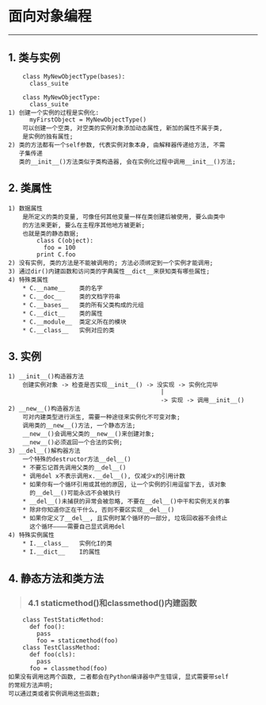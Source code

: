 # **面向对象编程**
***



## **1. 类与实例**
        class MyNewObjectType(bases):
          class_suite

        class MyNewObjectType:
          class_suite
    1) 创建一个实例的过程是实例化:
          myFirstObject = MyNewObjectType()
        可以创建一个空类, 对空类的实例对象添加动态属性, 新加的属性不属于类, 
        是实例的独有属性;
    2) 类的方法都有一个self参数, 代表实例对象本身, 由解释器传递给方法, 不需
       子集传递
       类的__init__()方法类似于类构造器, 会在实例化过程中调用__init__()方法;



## **2. 类属性**
    1) 数据属性
        是所定义的类的变量, 可像任何其他变量一样在类创建后被使用, 要么由类中
        的方法来更新, 要么在主程序其他地方被更新;
        也就是类的静态数据;
            class C(object):
              foo = 100
            print C.foo 
    2) 没有实例, 类的方法是不能被调用的; 方法必须绑定到一个实例才能调用;
    3) 通过dir()内建函数和访问类的字典属性__dict__来获知类有哪些属性;
    4) 特殊类属性
        * C.__name__    类的名字
        * C.__doc__     类的文档字符串
        * C.__bases__   类的所有父类构成的元组
        * C.__dict__    类的属性
        * C.__module__  类定义所在的模块
        * C.__class__   实例对应的类



## **3. 实例**
    1) __init__()构造器方法
        创建实例对象 -> 检查是否实现__init__() -> 没实现 -> 实例化完毕
                                               |
                                               -> 实现 -> 调用__init__()
    2) __new__()构造器方法
        可对内建类型进行派生, 需要一种途径来实例化不可变对象;
        调用类的__new__()方法, 一个静态方法;
        __new__()会调用父类的__new__()来创建对象;
        __new__()必须返回一个合法的实例;
    3) __del__()解构器方法
        一个特殊的destructor方法__del__()
        * 不要忘记首先调用父类的__del__()
        * 调用del x不表示调用x.__del__(), 仅减少x的引用计数
        * 如果你有一个循环引用或其他的原因, 让一个实例的引用逗留下去, 该对象
          的__del__()可能永远不会被执行
        * __del__()未捕获的异常会被忽略, 不要在__del__()中干和实例无关的事
        * 除非你知道你正在干什么, 否则不要区实现__del__()
        * 如果你定义了__del__, 且实例时某个循环的一部分, 垃圾回收器不会终止
          这个循环————需要自己显式调用del
    4) 特殊实例属性
        * I.__class__   实例化I的类
        * I.__dict__    I的属性



## **4. 静态方法和类方法**
> ### **4.1 staticmethod()和classmethod()内建函数**
        class TestStaticMethod:
          def foo():
            pass
            foo = staticmethod(foo)
        class TestClassMethod:
          def foo(cls):
            pass
          foo = classmethod(foo)
    如果没有调用这两个函数, 二者都会在Python编译器中产生错误, 显式需要带self
    的常规方法声明;
    可以通过类或者实例调用这些函数;
